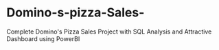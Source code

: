 # Domino-s-pizza-Sales-
Complete Domino's Pizza Sales Project with SQL Analysis and Attractive Dashboard using PowerBI
